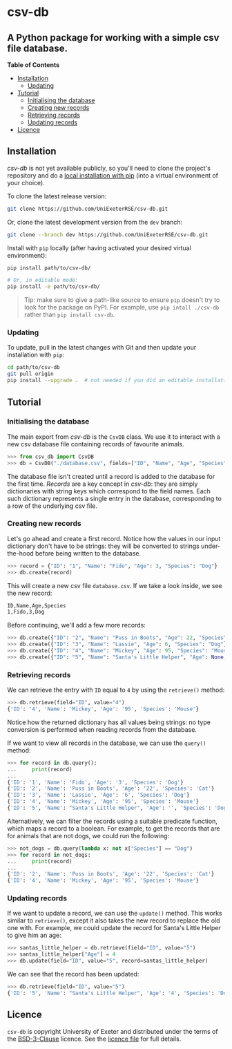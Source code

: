 # csv-db

A Python package for working with a simple csv file database.
-----

**Table of Contents**

- [Installation](#installation)
  - [Updating](#updating)
- [Tutorial](#tutorial)
  - [Initialising the database](#initialising-the-database)
  - [Creating new records](#creating-new-records)
  - [Retrieving records](#retrieving-records)
  - [Updating records](#updating-records)
- [Licence](#licence)


## Installation

_csv-db_ is not yet available publicly, so you'll need to clone the project's repository
and do a
[local installation with pip](https://pip.pypa.io/en/stable/topics/local-project-installs/)
(into a virtual environment of your choice).

To clone the latest release version:

```sh
git clone https://github.com/UniExeterRSE/csv-db.git
```

Or, clone the latest development version from the `dev` branch:

```sh
git clone --branch dev https://github.com/UniExeterRSE/csv-db.git
```

Install with `pip` locally (after having activated your desired virtual environment):

```sh
pip install path/to/csv-db/

# Or, in editable mode:
pip install -e path/to/csv-db/
```

> Tip: make sure to give a path-like source to ensure `pip` doesn't try to look for the
> package on PyPI. For example, use `pip intall ./csv-db` rather than `pip install csv-db`.


### Updating

To update, pull in the latest changes with Git and then update your installation with
`pip`:

```sh
cd path/to/csv-db
git pull origin
pip install --upgrade .  # not needed if you did an editable installation
```


## Tutorial

### Initialising the database

The main export from _csv-db_ is the `CsvDB` class. We use it to interact with a new
csv database file containing records of favourite animals.

```python
>>> from csv_db import CsvDB
>>> db = CsvDB("./database.csv", fields=["ID", "Name", "Age", "Species"])
```

The database file isn't created until a record is added to the database for the first
time. _Records_ are a key concept in _csv-db_: they are simply dictionaries with string
keys which correspond to the field names. Each such dictionary represents a single entry
in the database, corresponding to a row of the underlying csv file.


### Creating new records

Let's go ahead and create a first record. Notice how the values in our input dictionary
don't have to be strings: they will be converted to strings under-the-hood before being
written to the database.

```python
>>> record = {"ID": "1", "Name": "Fido", "Age": 3, "Species": "Dog"}
>>> db.create(record)
```

This will create a new csv file `database.csv`. If we take a look inside, we see the
new record:

```txt
ID,Name,Age,Species
1,Fido,3,Dog

```

Before continuing, we'll add a few more records:

```python
>>> db.create({"ID": "2", "Name": "Puss in Boots", "Age": 22, "Species": "Cat"})
>>> db.create({"ID": "3", "Name": "Lassie", "Age": 6, "Species": "Dog"})
>>> db.create({"ID": "4", "Name": "Mickey", "Age": 95, "Species": "Mouse"})
>>> db.create({"ID": "5", "Name": "Santa's Little Helper", "Age": None, "Species": "Dog"})
```

### Retrieving records

We can retrieve the entry with `ID` equal to `4` by using the `retrieve()` method:

```python
>>> db.retrieve(field="ID", value="4")
{'ID': '4', 'Name': 'Mickey', 'Age': '95', 'Species': 'Mouse'}
```

Notice how the returned dictionary has all values being strings: no type conversion
is performed when reading records from the database.

If we want to view all records in the database, we can use the `query()` method:

```python
>>> for record in db.query():
...     print(record)
... 
{'ID': '1', 'Name': 'Fido', 'Age': '3', 'Species': 'Dog'}
{'ID': '2', 'Name': 'Puss in Boots', 'Age': '22', 'Species': 'Cat'}
{'ID': '3', 'Name': 'Lassie', 'Age': '6', 'Species': 'Dog'}
{'ID': '4', 'Name': 'Mickey', 'Age': '95', 'Species': 'Mouse'}
{'ID': '5', 'Name': "Santa's Little Helper", 'Age': '', 'Species': 'Dog'}
```

Alternatively, we can filter the records using a suitable predicate function, which
maps a record to a boolean. For example, to get the records that are for animals that
are not dogs, we could run the following:

```python
>>> not_dogs = db.query(lambda x: not x["Species"] == "Dog")
>>> for record in not_dogs:
...     print(record)
... 
{'ID': '2', 'Name': 'Puss in Boots', 'Age': '22', 'Species': 'Cat'}
{'ID': '4', 'Name': 'Mickey', 'Age': '95', 'Species': 'Mouse'}
```


### Updating records

If we want to update a record, we can use the `update()` method. This works similar to
`retrieve()`, except it also takes the new record to replace the old one with. For
example, we could update the record for Santa's Little Helper to give him an age:

```python
>>> santas_little_helper = db.retrieve(field="ID", value="5")
>>> santas_little_helper["Age"] = 4
>>> db.update(field="ID", value="5", record=santas_little_helper)
```

We can see that the record has been updated:
```python
>>> db.retrieve(field="ID", value="5")
{'ID': '5', 'Name': "Santa's Little Helper", 'Age': '4', 'Species': 'Dog'}
```

## Licence

`csv-db` is copyright University of Exeter and distributed under the terms of
the [BSD-3-Clause](https://opensource.org/license/bsd-3-clause/) licence. See
the [licence file](./LICENCE.txt) for full details.
